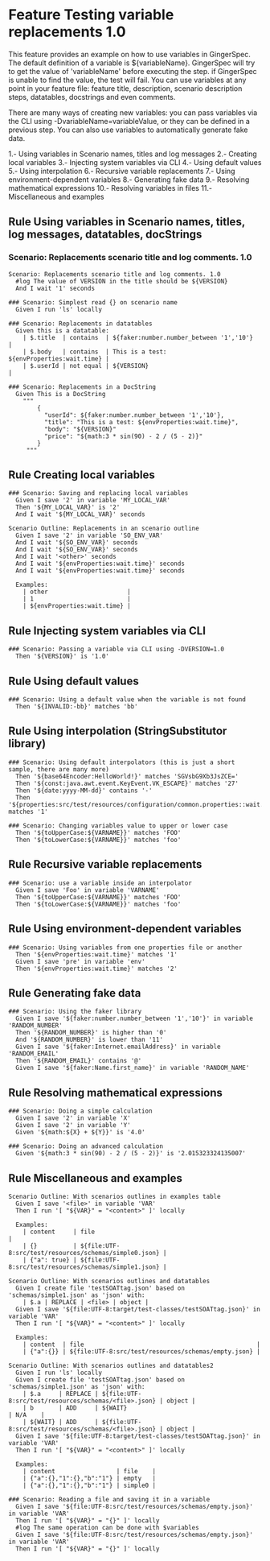 # Feature Testing variable replacements 1.0

This feature provides an example on how to use variables in GingerSpec. The default definition of a variable
is ${variableName}. GingerSpec will try to get the value of 'variableName' before executing the step. if GingerSpec
is unable to find the value, the test will fail. You can use variables at any point in your feature file: feature title,
description, scenario description steps, datatables, docstrings and even comments.

There are many ways of creating new variables: you can pass variables via the CLI using -DvariableName=variableValue,
or they can be defined in a previous step. You can also use variables to automatically generate fake data.

1.- Using variables in Scenario names, titles and log messages
2.- Creating local variables
3.- Injecting system variables via CLI
4.- Using default values
5.- Using interpolation
6.- Recursive variable replacements
7.- Using environment-dependent variables
8.- Generating fake data
9.- Resolving mathematical expressions
10.- Resolving variables in files
11.- Miscellaneous and examples


## Rule Using variables in Scenario names, titles, log messages, datatables, docStrings

### Scenario: Replacements scenario title and log comments. 1.0

    Scenario: Replacements scenario title and log comments. 1.0
      #log The value of VERSION in the title should be ${VERSION}
      And I wait '1' seconds

    ### Scenario: Simplest read {} on scenario name
      Given I run 'ls' locally

    ### Scenario: Replacements in datatables
      Given this is a datatable:
        | $.title  | contains  | ${faker:number.number_between '1','10'}    |
        | $.body   | contains  | This is a test: ${envProperties:wait.time} |
        | $.userId | not equal | ${VERSION}                                 |

    ### Scenario: Replacements in a DocString
      Given This is a DocString
        """
            {
              "userId": ${faker:number.number_between '1','10'},
              "title": "This is a test: ${envProperties:wait.time}",
              "body": "${VERSION}"
              "price": "${math:3 * sin(90) - 2 / (5 - 2)}"
            }
         """


## Rule Creating local variables

    ### Scenario: Saving and replacing local variables
      Given I save '2' in variable 'MY_LOCAL_VAR'
      Then '${MY_LOCAL_VAR}' is '2'
      And I wait '${MY_LOCAL_VAR}' seconds

    Scenario Outline: Replacements in an scenario outline
      Given I save '2' in variable 'SO_ENV_VAR'
      And I wait '${SO_ENV_VAR}' seconds
      And I wait '${SO_ENV_VAR}' seconds
      And I wait '<other>' seconds
      And I wait '${envProperties:wait.time}' seconds
      And I wait '${envProperties:wait.time}' seconds

      Examples:
        | other                      |
        | 1                          |
        | ${envProperties:wait.time} |


## Rule Injecting system variables via CLI

    ### Scenario: Passing a variable via CLI using -DVERSION=1.0
      Then '${VERSION}' is '1.0'


## Rule Using default values

    ### Scenario: Using a default value when the variable is not found
      Then '${INVALID:-bb}' matches 'bb'


## Rule Using interpolation (StringSubstitutor library)

    ### Scenario: Using default interpolators (this is just a short sample, there are many more)
      Then '${base64Encoder:HelloWorld!}' matches 'SGVsbG9Xb3JsZCE='
      Then '${const:java.awt.event.KeyEvent.VK_ESCAPE}' matches '27'
      Then '${date:yyyy-MM-dd}' contains '-'
      Then '${properties:src/test/resources/configuration/common.properties::wait.time}' matches '1'

    ### Scenario: Changing variables value to upper or lower case
      Then '${toUpperCase:${VARNAME}}' matches 'FOO'
      Then '${toLowerCase:${VARNAME}}' matches 'foo'


## Rule Recursive variable replacements

    ### Scenario: use a variable inside an interpolator
      Given I save 'Foo' in variable 'VARNAME'
      Then '${toUpperCase:${VARNAME}}' matches 'FOO'
      Then '${toLowerCase:${VARNAME}}' matches 'foo'


## Rule Using environment-dependent variables

    ### Scenario: Using variables from one properties file or another
      Then '${envProperties:wait.time}' matches '1'
      Given I save 'pre' in variable 'env'
      Then '${envProperties:wait.time}' matches '2'


## Rule Generating fake data

    ### Scenario: Using the faker library
      Given I save '${faker:number.number_between '1','10'}' in variable 'RANDOM_NUMBER'
      Then '${RANDOM_NUMBER}' is higher than '0'
      And '${RANDOM_NUMBER}' is lower than '11'
      Given I save '${faker:Internet.emailAddress}' in variable 'RANDOM_EMAIL'
      Then '${RANDOM_EMAIL}' contains '@'
      Given I save '${faker:Name.first_name}' in variable 'RANDOM_NAME'


## Rule Resolving mathematical expressions

    ### Scenario: Doing a simple calculation
      Given I save '2' in variable 'X'
      Given I save '2' in variable 'Y'
      Given '${math:${X} + ${Y}}' is '4.0'

    ### Scenario: Doing an advanced calculation
      Given '${math:3 * sin(90) - 2 / (5 - 2)}' is '2.015323324135007'


## Rule Miscellaneous and examples

    Scenario Outline: With scenarios outlines in examples table
      Given I save '<file>' in variable 'VAR'
      Then I run '[ "${VAR}" = "<content>" ]' locally

      Examples:
        | content     | file                                                  |
        | {}          | ${file:UTF-8:src/test/resources/schemas/simple0.json} |
        | {"a": true} | ${file:UTF-8:src/test/resources/schemas/simple1.json} |

    Scenario Outline: With scenarios outlines and datatables
      Given I create file 'testSOATtag.json' based on 'schemas/simple1.json' as 'json' with:
        | $.a | REPLACE | <file> | object |
      Given I save '${file:UTF-8:target/test-classes/testSOATtag.json}' in variable 'VAR'
      Then I run '[ "${VAR}" = "<content>" ]' locally

      Examples:
        | content  | file                                                |
        | {"a":{}} | ${file:UTF-8:src/test/resources/schemas/empty.json} |

    Scenario Outline: With scenarios outlines and datatables2
      Given I run 'ls' locally
      Given I create file 'testSOATtag.json' based on 'schemas/simple1.json' as 'json' with:
        | $.a     | REPLACE | ${file:UTF-8:src/test/resources/schemas/<file>.json} | object |
        | b       | ADD     | ${WAIT}                                              | N/A    |
        | ${WAIT} | ADD     | ${file:UTF-8:src/test/resources/schemas/<file>.json} | object |
      Given I save '${file:UTF-8:target/test-classes/testSOATtag.json}' in variable 'VAR'
      Then I run '[ "${VAR}" = "<content>" ]' locally

      Examples:
        | content                 | file    |
        | {"a":{},"1":{},"b":"1"} | empty   |
        | {"a":{},"1":{},"b":"1"} | simple0 |

    ### Scenario: Reading a file and saving it in a variable
      Given I save '${file:UTF-8:src/test/resources/schemas/empty.json}' in variable 'VAR'
      Then I run '[ "${VAR}" = "{}" ]' locally
      #log The same operation can be done with $variables
      Given I save '${file:UTF-8:src/test/resources/schemas/empty.json}' in variable 'VAR'
      Then I run '[ "${VAR}" = "{}" ]' locally